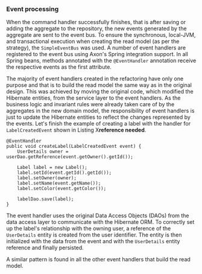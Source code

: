 ### Event processing

When the command handler successfully finishes, that is after saving or adding the aggregate to the repository, the new events generated by the aggregate are sent to the event bus. To ensure the synchronous, local-JVM, and transactional execution when creating the read model (as per the strategy), the `SimpleEventBus` was used. A number of event handlers are registered to the event bus using Axon's Spring integration support. In all Spring beans, methods annotated with the `@EventHandler` annotation receive the respective events as the first attribute. 

The majority of event handlers created in the refactoring have only one purpose and that is to build the read model the same way as in the original design. This was achieved by moving the original code, which modified the Hibernate entities, from the service layer to the event handlers. As the business logic and invariant rules were already taken care of by the aggregates in the new domain model, the responsibility of event handlers is just to update the Hibernate entities to reflect the changes represented by the events. Let's finish the example of creating a label with the handler for `LabelCreatedEvent` shown in Listing X**reference needed**.

    @EventHandler
    public void createLabel(LabelCreatedEvent event) {
        UserDetails owner = userDao.getReference(event.getOwner().getId());

        Label label = new Label();
        label.setId(event.getId().getId());
        label.setOwner(owner);
        label.setName(event.getName());
        label.setColor(event.getColor());

        labelDao.save(label);
    }

The event handler uses the original Data Access Objects (DAOs) from the data access layer to communicate with the Hibernate ORM. To correctly set up the label's relationship with the owning user, a reference of the `UserDetails` entity is created from the user identifier. The entity is then initialized with the data from the event and with the `UserDetails` entity reference and finally persisted. 

A similar pattern is found in all the other event handlers that build the read model.